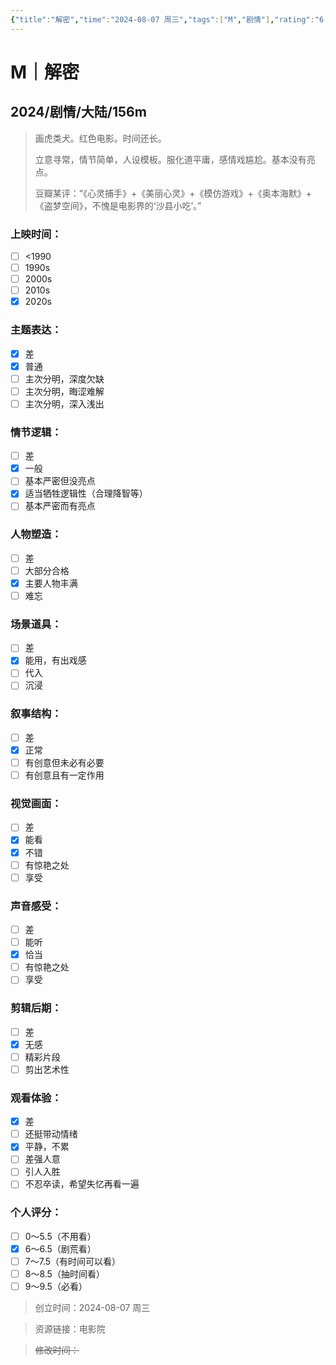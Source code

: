 ```yaml
---
{"title":"解密","time":"2024-08-07 周三","tags":["M","剧情"],"rating":"6.5","dg-publish":true,"permalink":"/300 评价/M电影/新近看过/解密/","dgPassFrontmatter":true,"created":"2024-08-07T22:43:09.224+08:00","updated":"2024-08-07T22:52:24.267+08:00"}
---
```


# M｜解密
## 2024/剧情/大陆/156m
>画虎类犬。红色电影。时间还长。
>
>立意寻常，情节简单，人设模板。服化道平庸，感情戏尴尬。基本没有亮点。
>
>豆瓣某评：“《心灵捕手》+《美丽心灵》+《模仿游戏》+《奥本海默》+《盗梦空间》，不愧是电影界的‘沙县小吃’。”
### 上映时间：
- [ ] <1990
- [ ] 1990s
- [ ] 2000s
- [ ] 2010s
- [x] 2020s
### 主题表达：
- [x] 差
- [x] 普通
- [ ] 主次分明，深度欠缺
- [ ] 主次分明，晦涩难解
- [ ] 主次分明，深入浅出
### 情节逻辑：
- [ ] 差
- [x] 一般
- [ ] 基本严密但没亮点
- [x] 适当牺牲逻辑性（合理降智等）
- [ ] 基本严密而有亮点
### 人物塑造：
- [ ] 差
- [ ] 大部分合格
- [x] 主要人物丰满
- [ ] 难忘
### 场景道具：
- [ ] 差
- [x] 能用，有出戏感
- [ ] 代入
- [ ] 沉浸
### 叙事结构：
- [ ] 差
- [x] 正常
- [ ] 有创意但未必有必要
- [ ] 有创意且有一定作用
### 视觉画面：
- [ ] 差
- [x] 能看
- [x] 不错
- [ ] 有惊艳之处
- [ ] 享受
### 声音感受：
- [ ] 差
- [ ] 能听
- [x] 恰当
- [ ] 有惊艳之处
- [ ] 享受
### 剪辑后期：
- [ ] 差
- [x] 无感
- [ ] 精彩片段
- [ ] 剪出艺术性
### 观看体验：
- [x] 差
- [ ] 还挺带动情绪
- [x] 平静，不累
- [ ] 差强人意
- [ ] 引人入胜
- [ ] 不忍卒读，希望失忆再看一遍
### 个人评分：
- [ ] 0～5.5（不用看）
- [x] 6～6.5（剧荒看）
- [ ] 7～7.5（有时间可以看）
- [ ] 8～8.5（抽时间看）
- [ ] 9～9.5（必看）

>创立时间：2024-08-07 周三

>资源链接：电影院

>~~修改时间：~~



